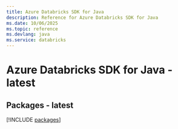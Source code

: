 ```yaml
---
title: Azure Databricks SDK for Java
description: Reference for Azure Databricks SDK for Java
ms.date: 10/06/2025
ms.topic: reference
ms.devlang: java
ms.service: databricks
---
```

# Azure Databricks SDK for Java - latest
## Packages - latest
[!INCLUDE [packages](databricks-index.md)]